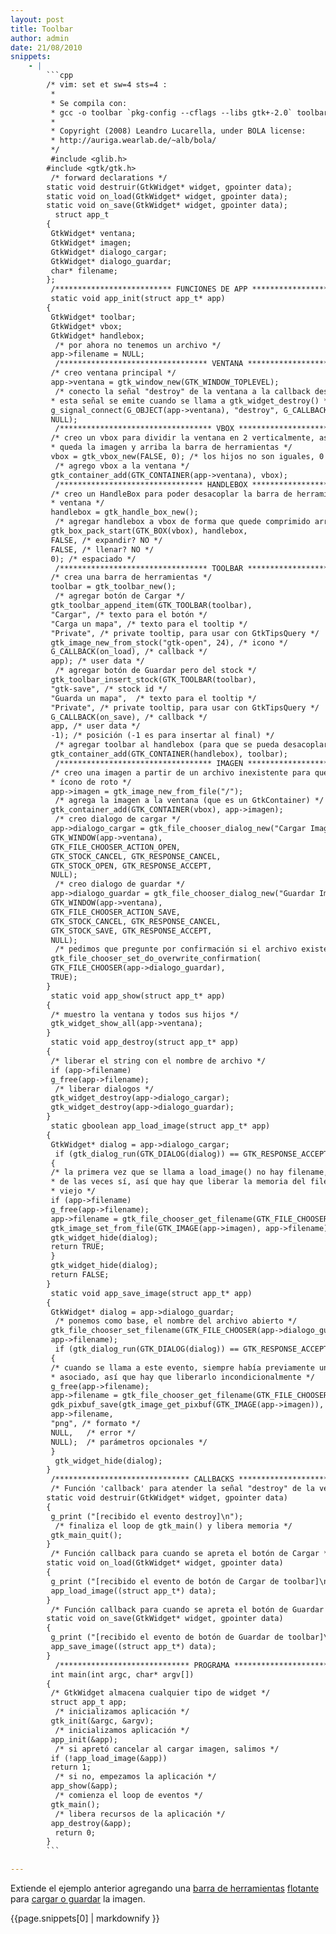 ```yaml
---
layout: post
title: Toolbar
author: admin
date: 21/08/2010
snippets: 
    - |
        ```cpp
        /* vim: set et sw=4 sts=4 :
         *
         * Se compila con:
         * gcc -o toolbar `pkg-config --cflags --libs gtk+-2.0` toolbar.c
         *
         * Copyright (2008) Leandro Lucarella, under BOLA license:
         * http://auriga.wearlab.de/~alb/bola/
         */
         #include <glib.h>
        #include <gtk/gtk.h>
         /* forward declarations */
        static void destruir(GtkWidget* widget, gpointer data);
        static void on_load(GtkWidget* widget, gpointer data);
        static void on_save(GtkWidget* widget, gpointer data);
          struct app_t
        {
         GtkWidget* ventana;
         GtkWidget* imagen;
         GtkWidget* dialogo_cargar;
         GtkWidget* dialogo_guardar;
         char* filename;
        };
         /************************** FUNCIONES DE APP ********************************/
         static void app_init(struct app_t* app)
        {
         GtkWidget* toolbar;
         GtkWidget* vbox;
         GtkWidget* handlebox;
          /* por ahora no tenemos un archivo */
         app->filename = NULL;
          /********************************* VENTANA *******************************/
         /* creo ventana principal */
         app->ventana = gtk_window_new(GTK_WINDOW_TOPLEVEL);
          /* conecto la señal "destroy" de la ventana a la callback destruir()
         * esta señal se emite cuando se llama a gtk_widget_destroy() */
         g_signal_connect(G_OBJECT(app->ventana), "destroy", G_CALLBACK(destruir),
         NULL);
          /********************************** VBOX *********************************/
         /* creo un vbox para dividir la ventana en 2 verticalmente, así abajo
         * queda la imagen y arriba la barra de herramientas */
         vbox = gtk_vbox_new(FALSE, 0); /* los hijos no son iguales, 0 espacio) */
          /* agrego vbox a la ventana */
         gtk_container_add(GTK_CONTAINER(app->ventana), vbox);
          /******************************** HANDLEBOX ******************************/
         /* creo un HandleBox para poder desacoplar la barra de herramientas de la
         * ventana */
         handlebox = gtk_handle_box_new();
          /* agregar handlebox a vbox de forma que quede comprimido arriba de todo */
         gtk_box_pack_start(GTK_BOX(vbox), handlebox,
         FALSE, /* expandir? NO */
         FALSE, /* llenar? NO */
         0); /* espaciado */
          /********************************* TOOLBAR *******************************/
         /* crea una barra de herramientas */
         toolbar = gtk_toolbar_new();
          /* agregar botón de Cargar */
         gtk_toolbar_append_item(GTK_TOOLBAR(toolbar),
         "Cargar", /* texto para el botón */
         "Carga un mapa", /* texto para el tooltip */
         "Private", /* private tooltip, para usar con GtkTipsQuery */
         gtk_image_new_from_stock("gtk-open", 24), /* icono */
         G_CALLBACK(on_load), /* callback */
         app); /* user data */
          /* agregar botón de Guardar pero del stock */
         gtk_toolbar_insert_stock(GTK_TOOLBAR(toolbar),
         "gtk-save", /* stock id */
         "Guarda un mapa",  /* texto para el tooltip */
         "Private", /* private tooltip, para usar con GtkTipsQuery */
         G_CALLBACK(on_save), /* callback */
         app, /* user data */
         -1); /* posición (-1 es para insertar al final) */
          /* agregar toolbar al handlebox (para que se pueda desacoplar) */
         gtk_container_add(GTK_CONTAINER(handlebox), toolbar);
          /********************************** IMAGEN *******************************/
         /* creo una imagen a partir de un archivo inexistente para que se muestre el
         * ícono de roto */
         app->imagen = gtk_image_new_from_file("/");
          /* agrega la imagen a la ventana (que es un GtkContainer) */
         gtk_container_add(GTK_CONTAINER(vbox), app->imagen);
          /* creo dialogo de cargar */
         app->dialogo_cargar = gtk_file_chooser_dialog_new("Cargar Imagen",
         GTK_WINDOW(app->ventana),
         GTK_FILE_CHOOSER_ACTION_OPEN,
         GTK_STOCK_CANCEL, GTK_RESPONSE_CANCEL,
         GTK_STOCK_OPEN, GTK_RESPONSE_ACCEPT,
         NULL);
          /* creo dialogo de guardar */
         app->dialogo_guardar = gtk_file_chooser_dialog_new("Guardar Imagen",
         GTK_WINDOW(app->ventana),
         GTK_FILE_CHOOSER_ACTION_SAVE,
         GTK_STOCK_CANCEL, GTK_RESPONSE_CANCEL,
         GTK_STOCK_SAVE, GTK_RESPONSE_ACCEPT,
         NULL);
          /* pedimos que pregunte por confirmación si el archivo existe */
         gtk_file_chooser_set_do_overwrite_confirmation(
         GTK_FILE_CHOOSER(app->dialogo_guardar),
         TRUE);
        }
         static void app_show(struct app_t* app)
        {
         /* muestro la ventana y todos sus hijos */
         gtk_widget_show_all(app->ventana);
        }
         static void app_destroy(struct app_t* app)
        {
         /* liberar el string con el nombre de archivo */
         if (app->filename)
         g_free(app->filename);
          /* liberar dialogos */
         gtk_widget_destroy(app->dialogo_cargar);
         gtk_widget_destroy(app->dialogo_guardar);
        }
         static gboolean app_load_image(struct app_t* app)
        {
         GtkWidget* dialog = app->dialogo_cargar;
          if (gtk_dialog_run(GTK_DIALOG(dialog)) == GTK_RESPONSE_ACCEPT)
         {
         /* la primera vez que se llama a load_image() no hay filename, el resto
         * de las veces sí, así que hay que liberar la memoria del filename
         * viejo */
         if (app->filename)
         g_free(app->filename);
         app->filename = gtk_file_chooser_get_filename(GTK_FILE_CHOOSER(dialog));
         gtk_image_set_from_file(GTK_IMAGE(app->imagen), app->filename);
         gtk_widget_hide(dialog);
         return TRUE;
         }
         gtk_widget_hide(dialog);
         return FALSE;
        }
         static void app_save_image(struct app_t* app)
        {
         GtkWidget* dialog = app->dialogo_guardar;
          /* ponemos como base, el nombre del archivo abierto */
         gtk_file_chooser_set_filename(GTK_FILE_CHOOSER(app->dialogo_guardar),
         app->filename);
          if (gtk_dialog_run(GTK_DIALOG(dialog)) == GTK_RESPONSE_ACCEPT)
         {
         /* cuando se llama a este evento, siempre había previamente un filename
         * asociado, así que hay que liberarlo incondicionalmente */
         g_free(app->filename);
         app->filename = gtk_file_chooser_get_filename(GTK_FILE_CHOOSER(dialog));
         gdk_pixbuf_save(gtk_image_get_pixbuf(GTK_IMAGE(app->imagen)),
         app->filename,
         "png", /* formato */
         NULL,   /* error */
         NULL);  /* parámetros opcionales */
         }
          gtk_widget_hide(dialog);
        }
         /****************************** CALLBACKS ***********************************/
         /* Función 'callback' para atender la señal "destroy" de la ventana. */
        static void destruir(GtkWidget* widget, gpointer data)
        {
         g_print ("[recibido el evento destroy]\n");
          /* finaliza el loop de gtk_main() y libera memoria */
         gtk_main_quit();
        }
         /* Función callback para cuando se apreta el botón de Cargar */
        static void on_load(GtkWidget* widget, gpointer data)
        {
         g_print ("[recibido el evento de botón de Cargar de toolbar]\n");
         app_load_image((struct app_t*) data);
        }
         /* Función callback para cuando se apreta el botón de Guardar */
        static void on_save(GtkWidget* widget, gpointer data)
        {
         g_print ("[recibido el evento de botón de Guardar de toolbar]\n");
         app_save_image((struct app_t*) data);
        }
          /***************************** PROGRAMA *************************************/
         int main(int argc, char* argv[])
        {
         /* GtkWidget almacena cualquier tipo de widget */
         struct app_t app;
          /* inicializamos aplicación */
         gtk_init(&argc, &argv);
          /* inicializamos aplicación */
         app_init(&app);
          /* si apretó cancelar al cargar imagen, salimos */
         if (!app_load_image(&app))
         return 1;
          /* si no, empezamos la aplicación */
         app_show(&app);
          /* comienza el loop de eventos */
         gtk_main();
          /* libera recursos de la aplicación */
         app_destroy(&app);
          return 0;
        }
        ```

---
```

<div class="entry-content">
						<p>Extiende el ejemplo anterior agregando una   		<a href="http://library.gnome.org/devel/gtk/stable/GtkToolbar.html">barra 		de herramientas</a> <a href="http://library.gnome.org/devel/gtk/stable/GtkHandleBox.html">flotante</a> para <a href="http://library.gnome.org/devel/gtk/stable/GtkFileChooser.html">cargar 		o guardar</a> la imagen.</p>
<div><div>{{page.snippets[0] | markdownify }}</div></div>
											</div>
